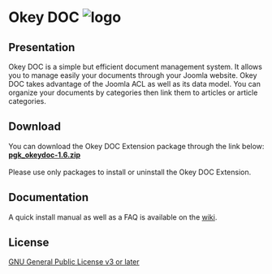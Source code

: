 # Okey DOC ![logo](http://codalia.net/downloads/images/okeydoc/okeydoc-logo-2.png "Logo Title Text 1")
## Presentation
Okey DOC is a simple but efficient document management system. It allows you to manage easily your documents through your Joomla website. Okey DOC takes advantage of the Joomla ACL as well as its data model. You can organize your documents by categories then link them to articles or article categories.
## Download
You can download the Okey DOC Extension package through the link below:  
**[pgk_okeydoc-1.6.zip](http://codalia.net/downloads/download.php?extension=okeydoc&file=pkg_okeydoc-1.6.zip)**  
<br />
Please use only packages to install or uninstall the Okey DOC Extension.
## Documentation
A quick install manual as well as a FAQ is available on the [wiki](https://github.com/Duddy67/okey-doc/wiki).
## License
[GNU General Public License v3 or later](https://www.gnu.org/copyleft/gpl.html)
